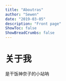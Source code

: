 ```yaml
---
title: "Aboutras"
author: "Sewen"
date: "2019-03-05"
description: "Front page"
ShowToc: false
ShowBreadCrumbs: false
---
```


# 关于我
是干饭神奈子的小站呐